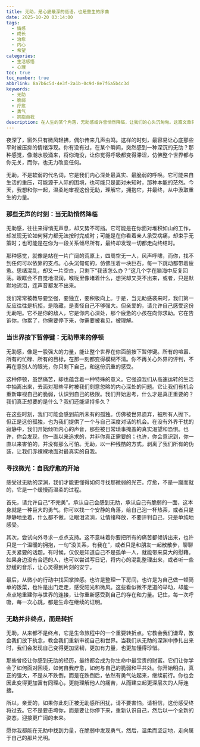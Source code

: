```yaml
---
title: 无助，是心底最深的低语，也是重生的序曲
date: 2025-10-20 03:14:00
tags:
  - 情感
  - 成长
  - 治愈
  - 内心
  - 希望
categories:
  - 生活感悟
  - 心理
toc: true
toc_number: true
abbrlink: 8a7b6c5d-4e3f-2a1b-0c9d-8e7f6a5b4c3d
keywords:
  - 无助
  - 脆弱
  - 疗愈
  - 勇气
  - 拥抱自我
description: 在人生的某个角落，无助感或许曾悄然降临，让我们的心头沉甸甸。这篇文章将带你温柔地审视那些无声的时刻，理解无助并非软弱，而是内心深处最真实的呼唤。它教会我们停下来，感受，然后以更坚韧的姿态，迎接生命中的每一缕微光。
---
```


夜深了，窗外只有微风轻拂，偶尔传来几声虫鸣。这样的时刻，最容易让心底那些平时被压抑的情绪浮现。你有没有过，在某个瞬间，突然感到一种深沉的无助？那种感觉，像潮水般涌来，将你淹没，让你觉得呼吸都变得滞涩，仿佛整个世界都与你无关，而你，也无力改变任何。

无助，不是软弱的代名词，它是我们内心深处最真实、最脆弱的呼唤。它可能来自生活的重压，可能源于人际的困境，也可能只是面对未知时，那种本能的茫然。今天，我想和你一起，温柔地审视这份无助，理解它，拥抱它，并最终，从中汲取重生的力量。

### 那些无声的时刻：当无助悄然降临

无助感，往往来得悄无声息，却又势不可挡。它可能是在你面对堆积如山的工作，却发现无论如何努力都无法按时完成时；可能是在你看着亲人承受病痛，却束手无策时；也可能是在你为一段关系倾尽所有，最终却发现一切都走向终结时。

那种感觉，就像是站在一片广阔的荒原上，四周空无一人，风声呼啸，而你，找不到任何可以依靠的支点。心头沉甸甸的，仿佛压着一块巨石，每一下跳动都带着疲惫。思绪混乱，却又一片空白，只剩下“我该怎么办？”这几个字在脑海中反复回荡。眼眶会不自觉地湿润，喉咙里像堵着什么，想哭却又哭不出来，或者，只是默默地流泪，连声音都发不出来。

我们常常被教导要坚强，要独立，要积极向上。于是，当无助感袭来时，我们第一反应往往是抗拒，是隐藏，是责怪自己不够强大。但亲爱的，请允许自己感受这份无助吧。它不是你的敌人，它是你内心深处，那个疲惫的小孩在向你求助。它在告诉你，你累了，你需要停下来，你需要被看见，被理解。

### 当世界按下暂停键：无助带来的停顿

无助感，像是一股强大的力量，能让整个世界在你面前按下暂停键。所有的喧嚣、所有的忙碌、所有的目标，在那一刻都变得模糊不清。你不再关心外界的评判，不再在意别人的眼光，你只剩下自己，和这份沉重的感受。

这种停顿，虽然痛苦，却也蕴含着一种特殊的意义。它强迫我们从高速运转的生活中抽离出来，去面对那些平时被我们刻意忽略的内心深处的问题。它让我们有机会重新审视自己的脆弱，认识到自己的极限。我们开始思考，什么才是真正重要的？我们真正想要的是什么？我们还能坚持多久？

在这些时刻，我们可能会感到前所未有的孤独。仿佛被世界遗弃，被所有人抛下。但正是这份孤独，也为我们提供了一个与自己深度对话的机会。在没有外界干扰的寂静中，我们开始倾听内心的声音，那些被日常琐事掩盖的真实渴望和恐惧。也许，你会发现，你一直以来追求的，并非你真正需要的；也许，你会意识到，你一直以来害怕的，并没有那么可怕。无助，以一种残酷的方式，剥离了我们所有的伪装，让我们赤裸裸地面对最真实的自我。

### 寻找微光：自我疗愈的开始

感受过无助的深渊，我们才能更懂得如何寻找那微弱的光芒。疗愈，不是一蹴而就的，它是一个缓慢而温柔的过程。

首先，请允许自己“不完美”。承认自己会感到无助，承认自己有脆弱的一面，这本身就是一种巨大的勇气。你可以找一个安静的角落，给自己泡一杯热茶，或者只是静静地坐着，什么都不做。让眼泪流淌，让情绪释放，不要评判自己，只是单纯地感受。

其次，尝试向外寻求一点点支持。这不意味着你要把所有的痛苦都倾诉出来，也许只是一个温暖的拥抱，一句“没关系，有我在”，或者只是和朋友一起散散步，聊聊无关紧要的话题。有时候，仅仅是知道自己不是孤单一人，就能带来莫大的慰藉。如果身边没有合适的人，也可以尝试写日记，将内心的混乱整理出来，或者听一些舒缓的音乐，让心灵得到片刻的安宁。

最后，从微小的行动中找回掌控感。也许是整理一下房间，也许是为自己做一顿简单的饭菜，也许是出门走走，感受阳光和微风。这些看似微不足道的举动，却能一点点地重建你与世界的连接，让你重新感受到自己的存在和力量。记住，每一次呼吸，每一次心跳，都是生命在继续的证明。

### 无助并非终点，而是转折

无助，从来都不是终点，它是生命旅程中的一个重要转折点。它教会我们谦卑，教会我们放下执念，教会我们重新审视自己和世界。当我们从无助的深渊中挣扎出来时，我们会发现自己变得更加坚韧，更加有力量，也更加懂得珍惜。

那些曾经让你感到无助的经历，最终都会成为你生命中最宝贵的财富。它们让你学会了如何面对困境，如何自我疗愈，如何与自己的脆弱和平共处。你开始明白，真正的强大，不是从不跌倒，而是在跌倒后，依然有勇气站起来，继续前行。你也会因此变得更加富有同理心，更能理解他人的痛苦，从而建立起更深层次的人际连接。

所以，亲爱的，如果你此刻正被无助感所困扰，请不要害怕。请相信，这份感受终将过去。它不是要击垮你，而是要让你停下来，重新认识自己，然后以一个全新的姿态，迎接更广阔的未来。

愿你我都能在无助中找到力量，在脆弱中发现勇气，然后，温柔而坚定地，走向属于自己的那片光明。